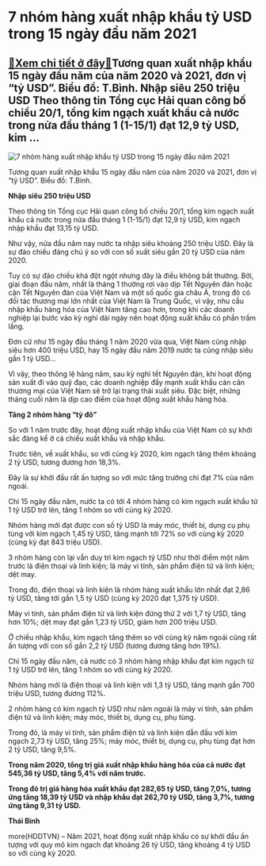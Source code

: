 7 nhóm hàng xuất nhập khẩu tỷ USD trong 15 ngày đầu năm 2021
============================================================

[:gift:Xem chi tiết ở đây:gift:](https://hddtvn.com/7-nhom-hang-xuat-nhap-khau-ty-usd-trong-15-ngay-dau-nam-2021/)Tương quan xuất nhập khẩu 15 ngày đầu năm của năm 2020 và 2021, đơn vị “tỷ USD”. Biểu đồ: T.Bình. Nhập siêu 250 triệu USD Theo thông tin Tổng cục Hải quan công bố chiều 20/1, tổng kim ngạch xuất khẩu cả nước trong nửa đầu tháng 1 (1-15/1) đạt 12,9 tỷ USD, kim …
---------------------------------------------------------------------------------------------------------------------------------------------------------------------------------------------------------------------------------------------------------------------





![7 nhóm hàng xuất nhập khẩu tỷ USD trong 15 ngày đầu năm 2021](https://hddtvn.com/wp-content/uploads/2021/01/3739_XNK.jpg "7 nhóm hàng xuất nhập khẩu tỷ USD trong 15 ngày đầu năm 2021")


Tương quan xuất nhập khẩu 15 ngày đầu năm của năm 2020 và 2021, đơn vị “tỷ USD”. Biểu đồ: T.Bình.



**Nhập siêu 250 triệu USD**


Theo thông tin Tổng cục Hải quan công bố chiều 20/1, tổng kim ngạch xuất khẩu cả nước trong nửa đầu tháng 1 (1-15/1) đạt 12,9 tỷ USD, kim ngạch nhập khẩu đạt 13,15 tỷ USD.


Như vậy, nửa đầu năm nay nước ta nhập siêu khoảng 250 triệu USD. Đây là sự đảo chiều đáng chú ý so với con số xuất siêu gần 20 tỷ USD của năm 2020.


Tuy có sự đảo chiều khá đột ngột nhưng đây là điều không bất thường. Bởi, giai đoạn đầu năm, nhất là tháng 1 thường rơi vào dịp Tết Nguyên đán hoặc cận Tết Nguyên đán của Việt Nam và một số quốc gia châu Á, trong đó có đối tác thương mại lớn nhất của Việt Nam là Trung Quốc, vì vậy, nhu cầu nhập khẩu hàng hóa của Việt Nam tăng cao hơn, trong khi các doanh nghiệp lại bước vào kỳ nghỉ dài ngày nên hoạt động xuất khẩu có phần trầm lắng.


Đơn cử như 15 ngày đầu tháng 1 năm 2020 vừa qua, Việt Nam cũng nhập siêu hơn 400 triệu USD, hay 15 ngày đầu năm 2019 nước ta cũng nhập siêu gần 1 tỷ USD…


Vì vậy, theo thông lệ hàng năm, sau kỳ nghỉ tết Nguyên đán, khi hoạt động sản xuất đi vào quỹ đạo, các doanh nghiệp đẩy mạnh xuất khẩu cán cân thương mại của Việt Nam sẽ trở lại trạng thái xuất siêu. Đặc biệt, những tháng cuối năm là dịp cao điểm của hoạt động xuất khẩu hàng hóa.


**Tăng 2 nhóm hàng “tỷ đô”**


So với 1 năm trước đây, hoạt động xuất nhập khẩu của Việt Nam có sự khởi sắc đáng kể ở cả chiều xuất khẩu và nhập khẩu.


Trước tiên, về xuất khẩu, so với cùng kỳ 2020, kim ngạch tăng thêm khoảng 2 tỷ USD, tương đương hơn 18,3%.


Đây là sự khởi đầu rất ấn tượng so với mức tăng trưởng chỉ đạt 7% của năm ngoái.


Chỉ 15 ngày đầu năm, nước ta có tới 4 nhóm hàng có kim ngạch xuất khẩu từ 1 tỷ USD trở lên, tăng 1 nhóm so với cùng kỳ 2020.


Nhóm hàng mới đạt được con số tỷ USD là máy móc, thiết bị, dụng cụ phụ tùng với kim ngạch 1,45 tỷ USD, tăng mạnh tới 72% so với cùng kỳ 2020 (cùng kỳ đạt 843 triệu USD).


3 nhóm hàng còn lại vẫn duy trì kim ngạch tỷ USD như thời điểm một năm trước là điện thoại và linh kiện; là máy vi tính, sản phẩm điện tử và linh kiện; dệt may.


Trong đó, điện thoại và linh kiện là nhóm hàng xuất khẩu lớn nhất đạt 2,86 tỷ USD, tăng tới gần 1,5 tỷ USD (cùng kỳ 2020 đạt 1,375 tỷ USD).


Máy vi tính, sản phẩm điện tử và linh kiện đứng thứ 2 với 1,7 tỷ USD, tăng hơn 10%; dệt may đạt gần 1,23 tỷ USD, giảm hơn 200 triệu USD.


Ở chiều nhập khẩu, kim ngạch tăng thêm so với cùng kỳ năm ngoái cũng rất ấn tượng với con số gần 2,2 tỷ USD (tương đương tăng hơn 19%).


Chỉ 15 ngày đầu năm, cả nước có 3 nhóm hàng nhập khẩu đạt kim ngạch từ 1 tỷ USD trở lên, tăng 1 nhóm so với cùng kỳ 2020.


Nhóm hàng mới là điện thoại và linh kiện với 1,3 tỷ USD, tăng mạnh gần 700 triệu USD, tương đương 112%.


2 nhóm hàng có kim ngạch tỷ USD như năm ngoái là máy vi tính, sản phẩm điện tử và linh kiện; máy móc, thiết bị, dụng cụ, phụ tùng.


Trong đó, là máy vi tính, sản phẩm điện tử và linh kiện dẫn đầu với kim ngạch 2,73 tỷ USD, tăng 25%; máy móc, thiết bị, dụng cụ, phụ tùng đạt hơn 2 tỷ USD, tăng 9,5%.






**Trong năm 2020, tổng trị giá xuất nhập khẩu hàng hóa của cả nước đạt 545,36 tỷ USD, tăng 5,4% với năm trước.**


**Trong đó trị giá hàng hóa xuất khẩu đạt 282,65 tỷ USD, tăng 7,0%, tương ứng tăng 18,39 tỷ USD và nhập khẩu đạt 262,70 tỷ USD, tăng 3,7%, tương ứng tăng 9,31 tỷ USD.**







**Thái Bình**



more(HDDTVN) – Năm 2021, hoạt động xuất nhập khẩu có sự khởi đầu ấn tượng với quy mô kim ngạch đạt khoảng 26 tỷ USD, tăng khoảng 4 tỷ USD so với cùng kỳ 2020.

